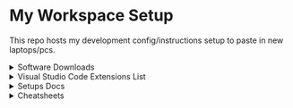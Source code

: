 # My Workspace Setup

This repo hosts my development config/instructions setup to paste in new laptops/pcs.

<details>
  <summary>Software Downloads</summary>

- [Docker Desktop](https://www.docker.com/products/docker-desktop)
- [Figma](https://www.figma.com/downloads/)
- [Firefox Developer Edition](https://www.mozilla.org/en-US/firefox/developer/)
- [Git](https://git-scm.com/downloads)
- [Google Chrome](https://www.google.com/intl/en_ca/chrome/)
- [Jetbrains Toolbox](https://www.jetbrains.com/lp/toolbox/)
- [Microsoft Edge](https://www.microsoft.com/en-us/edge)
- [NodeJS](https://nodejs.org/en/)
- [Postman](https://www.postman.com/downloads/)
- [Robo 3T](https://www.robomongo.org/download)
- [Visual Studio Code](https://code.visualstudio.com/download)
</details>

<details>
<summary>Visual Studio Code Extensions List</summary>

## Essential Extensions

- Docker by Microsoft
- DotENV by mikestead
- ESLint by Microsoft
- GitLens by GitKraken
- GraphQL by Graphql Foundation
- Material Icon Theme by Philipp Kief
- Prettier by Prettier
- Project Manager by Alessandro Fragnani
- WSL by Microsoft

## Optional Extensions

- Live Server by Ritwick Dey
- Shopify liquid by Shopify

</details>

<details>
<summary>Setups Docs</summary>

- SSH keys [Docs](https://docs.github.com/en/authentication/connecting-to-github-with-ssh/generating-a-new-ssh-key-and-adding-it-to-the-ssh-agent)
- WSL2 install [Docs](https://learn.microsoft.com/en-us/windows/wsl/install)
</details>

<details>
<summary>Cheatsheets</summary>

- VSCode Keyboard shortcuts for Mac [here](https://code.visualstudio.com/shortcuts/keyboard-shortcuts-macos.pdf).
- VSCode Keyboard shortcuts for [here](https://code.visualstudio.com/shortcuts/keyboard-shortcuts-windows.pdf).
</details>
